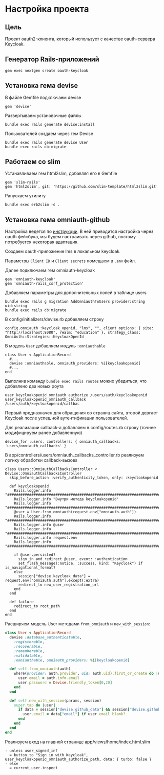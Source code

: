 # Настройка проекта

## Цель

Проект oauth2-клиента, который использует с качестве oauth-сервера Keycloak.

## Генератор Rails-приложений

```
gem exec nextgen create oauth-keycloak
```

## Установка гема devise

В файле Gemfile подключаем devise

```
gem 'devise'
```

Развертываем установочные файлы

```
bundle exec rails generate devise:install
```

Пользователей создаем через гем Devise

```
bundle exec rails generate devise User
bundle exec rails db:migrate
```

## Работаем со slim

Устанавливаем гем html2slim, добавляя его в Gemfile

```
gem 'slim-rails'
gem 'html2slim', git: 'https://github.com/slim-template/html2slim.git'
```

Pапускаем утилиту

```
bundle exec erb2slim -d .
```

## Установка гема omniauth-github

Настройка ведется по [инструкции](https://github.com/heartcombo/devise/wiki/OmniAuth:-Overview). В ней приводится настройка через oauth фейсбука, мы будем настраивать через github, поэтому потребуется некоторая адаптация.

Создаем oauth-приложение lms в локальном keycloak.

Параметры `Client ID` и `Client secrets` помещаем в `.env` файл.

Далее подключаем гем omniauth-keycloak

```
gem 'omniauth-keycloak'
gem 'omniauth-rails_csrf_protection'
```

Добавляем параметры для дополнительных полей в таблице users

```
bundle exec rails g migration AddOmniauthToUsers provider:string uid:string
bundle exec rails db:migrate
```

В config/initializers/devise.rb добавляем строку

```
config.omniauth :keycloak_openid, "lms", "", client_options: { site: "http://localhost:8080", realm: "education" }, strategy_class: OmniAuth::Strategies::KeycloakOpenId
```

В модель `User` добавляем модуль `:omniauthable`

```
class User < ApplicationRecord
  #...
  devise :omniauthable, omniauth_providers: %i[keycloakopenid]
  #...
end
```

Выполнив команду `bundle exec rails routes` можно убедиться, что добавлено два новых роута

```
user_keycloakopenid_omniauth_authorize /users/auth/keycloakopenid
user_keycloakopenid_omniauth_callback  /users/auth/keycloakopenid/callbac
```

Первый предназначен для обращения со страниц сайта, второй дергает Keycloak после успешной аутентификации пользователей.

Для реализации callback-а добавляем в config/routes.rb строку (точнее модифицируем ранее добавленную)

```
devise_for :users, controllers: { omniauth_callbacks: 'users/omniauth_callbacks' }
```

В app/controllers/users/omniauth_callbacks_controller.rb реализуем логику обработки callback-вызова

```
class Users::OmniauthCallbacksController < Devise::OmniauthCallbacksController
  skip_before_action :verify_authenticity_token, only: :keycloakopenid

  def keycloakopenid
    Rails.logger.info "########################################################################"
    Rails.logger.info "Внутри метода keycloakopenid"
    Rails.logger.info "########################################################################"
    @user = User.from_omniauth(request.env["omniauth.auth"])
    Rails.logger.info "########################################################################"
    Rails.logger.info @user
    Rails.logger.info "########################################################################"
    Rails.logger.info request.env
    Rails.logger.info "########################################################################"

    if @user.persisted?
      sign_in_and_redirect @user, event: :authentication
      set_flash_message(:notice, :success, kind: "Keycloak") if is_navigational_format?
    else
      session["devise.keycloak_data"] = request.env["omniauth.auth"].except(:extra)
      redirect_to new_user_registration_url
    end
  end

  def failure
    redirect_to root_path
  end
end

```

Расширяем модель User методами `from_omniauth` и `new_with_session`:

```ruby
class User < ApplicationRecord
  devise :database_authenticatable,
    :registerable,
    :recoverable,
    :rememberable,
    :validatable,
    :omniauthable, omniauth_providers: %i[keycloakopenid]

  def self.from_omniauth(auth)
    where(provider: auth.provider, uid: auth.uid).first_or_create do |user|
      user.email = auth.info.email
      user.password = Devise.friendly_token[0,20]
    end
  end

  def self.new_with_session(params, session)
    super.tap do |user|
      if data = session["devise.github_data"] && session["devise.github_data"]["extra"]["raw_info"]
        user.email = data["email"] if user.email.blank?
      end
    end
  end
end
```

Реализуем вход на главной странице app/views/home/index.html.slim

```
- unless user_signed_in?
  = button_to "Sign in with Keycloak", user_keycloakopenid_omniauth_authorize_path, data: { turbo: false }
- else
  = current_user.inspect
```
